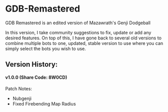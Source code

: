 # GDB-Remastered

GDB Remastered is an edited version of Mazawrath's Genji Dodgeball

In this version, I take community suggestions to fix, update or add any desired features.
On top of this, I have gone back to several old versions to combine multiple bots to one, updated, stable version to use where you can simply select the bots you wish to use.


## Version History:

#### v1.0.0 (Share Code: 8W0CD)
Patch Notes:
   - Nubgenji
   - Fixed Firebending Map Radius
